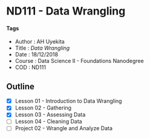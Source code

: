 # ND111 - Data Wrangling

#### Tags
* Author : AH Uyekita
* Title  :  _Data Wrangling_
* Date   : 18/12/2018
* Course : Data Science II - Foundations Nanodegree
* COD    : ND111

## Outline

* [x] Lesson 01 - Introduction to Data Wrangling
* [x] Lesson 02 - Gathering
* [x] Lesson 03 - Assessing Data
* [ ] Lesson 04 - Cleaning Data
* [ ] Project 02 - Wrangle and Analyze Data
